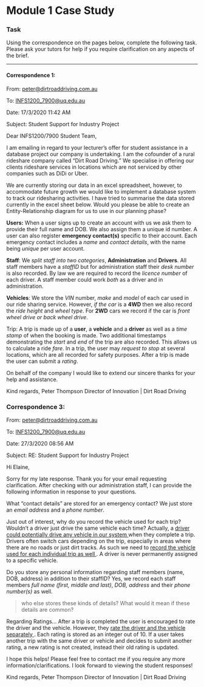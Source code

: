 # Module 1 Case Study


### Task
Using the correspondence on the pages below, complete the following task. Please ask your tutors for help if you require clarification on any aspects of the brief. 

---
#### Correspondence 1:
From: peter@dirtroaddriving.com.au

To: INFS1200_7900@uq.edu.au

Date: 17/3/2020 11:42 AM

Subject: Student Support for Industry Project


Dear INFS1200/7900 Student Team,

I am emailing in regard to your lecturer’s offer for student assistance in a database project our company is undertaking. I am the cofounder of a rural rideshare company called “Dirt Road Driving.” We specialise in offering our clients rideshare services in locations which are not serviced by other companies such as DiDi or Uber.

We are currently storing our data in an excel spreadsheet, however, to accommodate future growth we would like to implement a database system to track our ridesharing activities. I have tried to summarise the data stored currently in the excel sheet below. Would you please be able to create an Entity-Relationship diagram for us to use in our planning phase?

**Users:** When a user signs up to create an account with us we ask them to provide their full name and DOB. We also assign them a unique id number. A user can also register **emergency contact(s)** specific to their account. Each emergency contact includes a *name* and *contact details*, with the name being *unique* per user account.

**Staff**: We *split staff into two categories*, **Administration** and **Drivers**. All staff members have a *staffID* but for administration staff their *desk number* is also recorded. By law we are required to record the *licence number* of each driver. A staff member could work *both* as a driver and in administration.

**Vehicles**: We store the *VIN* number, *make* and *model* of each car used in our ride sharing service. However, *if the car* is a **4WD** then we also record the *ride height* and *wheel type*. For **2WD** cars we record if the car is *front wheel drive or back wheel drive*.

Trip: A trip is made up of a **user**, a **vehicle** and a **driver** as well as a *time stamp* of when the booking is made. Two additional timestamps demonstrating the *start* and *end* of the trip are also recorded. This allows us to calculate a ride *fare*. In a trip, the user may *request to stop* at several locations, which are all recorded for safety purposes. After a trip is made the user can submit a *rating*.

On behalf of the company I would like to extend our sincere thanks for your help and assistance.

Kind regards,
Peter Thompson
Director of Innovation | Dirt Road Driving  


### Correspondence 3: 

From: peter@dirtroaddriving.com.au 

To: INFS1200_7900@uq.edu.au 

Date: 27/3/2020 08:56 AM 

Subject: RE: Student Support for Industry Project 
 
Hi Elaine, 
 
Sorry for my late response. Thank you for your email requesting clarification. After checking with 
our administration staff, I can provide the following information in response to your questions. 
 
What “contact details” are stored for an emergency contact? 
We just store an *email address* and a *phone number*. 
 
Just out of interest, why do you record the vehicle used for each trip? Wouldn’t a driver just drive 
the same vehicle each time? 
Actually, a <u> driver could potentially drive any vehicle in our system </u> when they complete a trip. 
 Drivers often switch cars depending on the trip, especially in areas where there are no roads or just 
dirt tracks. As such we need to <u> record the vehicle used for each individual trip as well </u>. A driver is 
never permanently assigned to a specific vehicle. 
 
Do you store any personal information regarding staff members (name, DOB, address) in addition 
to their staffID? 
Yes, we record each staff members *full name (first, middle and last)*, *DOB, address* and their 
*phone number(s)* as well. 
> who else stores these kinds of details? What would it mean if these details are common?
 
Regarding Ratings… 
After a trip is completed the user is encouraged to rate the driver and the vehicle. However, they 
<u> rate the driver and the vehicle separately </u>. Each rating is stored as an integer out of 10. If a user 
takes another trip with the same driver or vehicle and decides to submit another rating, a new 
rating is not created, instead their old rating is updated. 
 
I hope this helps! Please feel free to contact me if you require any more information/clarifications. I 
look forward to viewing the student responses! 
 
Kind regards, 
Peter Thompson 
Director of Innovation | Dirt Road Driving   